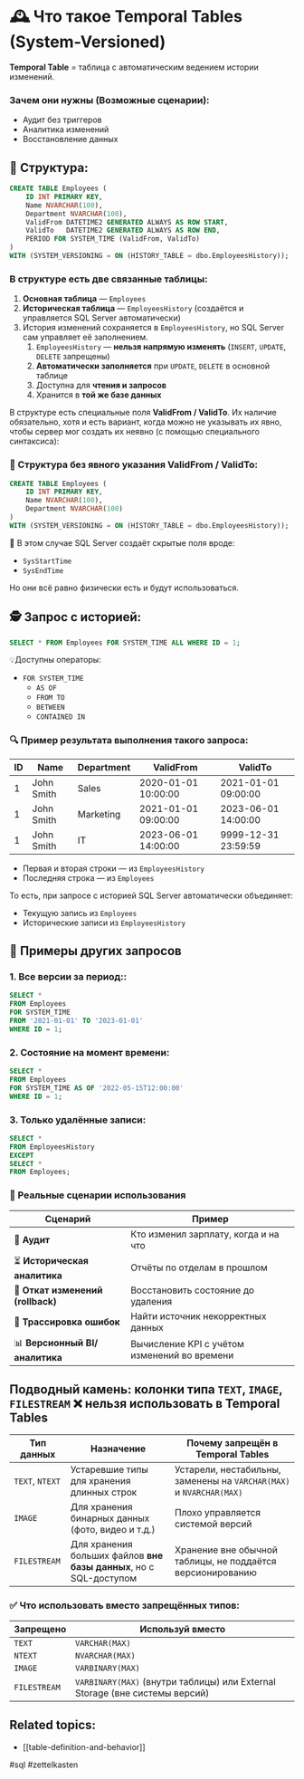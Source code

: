 # 🕰 Что такое Temporal Tables (System-Versioned) 

**Temporal Table** = таблица с автоматическим ведением истории изменений.
### Зачем они нужны (Возможные сценарии):
- Аудит без триггеров    
- Аналитика изменений
- Восстановление данных
## 📌 Структура:

```sql
CREATE TABLE Employees (
    ID INT PRIMARY KEY,
    Name NVARCHAR(100),
    Department NVARCHAR(100),
    ValidFrom DATETIME2 GENERATED ALWAYS AS ROW START,
    ValidTo   DATETIME2 GENERATED ALWAYS AS ROW END,
    PERIOD FOR SYSTEM_TIME (ValidFrom, ValidTo)
)
WITH (SYSTEM_VERSIONING = ON (HISTORY_TABLE = dbo.EmployeesHistory));
```

### В структуре есть **две связанные таблицы**:
1. **Основная таблица** — `Employees`    
2. **Историческая таблица** — `EmployeesHistory` (создаётся и управляется SQL Server автоматически)
3. История изменений сохраняется в `EmployeesHistory`, но SQL Server сам управляет её заполнением.
	1.  `EmployeesHistory` — **нельзя напрямую изменять** (`INSERT`, `UPDATE`, `DELETE` запрещены)   
	2. **Автоматически заполняется** при `UPDATE`, `DELETE` в основной таблице 
	3. Доступна для **чтения и запросов**
	4.  Хранится в **той же базе данных**

В структуре есть специальные поля **ValidFrom / ValidTo**. Их наличие обязательно, хотя и есть вариант, когда можно не указывать их явно, чтобы сервер мог создать их неявно (с помощью специального синтаксиса):
### 📌 Структура без явного указания ValidFrom / ValidTo:

```sql
CREATE TABLE Employees (
    ID INT PRIMARY KEY,
    Name NVARCHAR(100),
    Department NVARCHAR(100)
)
WITH (SYSTEM_VERSIONING = ON (HISTORY_TABLE = dbo.EmployeesHistory));
```

🧩 В этом случае SQL Server создаёт скрытые поля вроде:
- `SysStartTime`    
- `SysEndTime`    

Но они всё равно физически есть и будут использоваться.

## 🕵 Запрос с историей:
```sql
SELECT * FROM Employees FOR SYSTEM_TIME ALL WHERE ID = 1;
```

💡Доступны операторы:
- `FOR SYSTEM_TIME` 
	- `AS OF`
	- `FROM TO` 
	- `BETWEEN` 
	- `CONTAINED IN`
### 🔍 Пример результата выполнения такого запроса:

| ID  | Name       | Department | ValidFrom           | ValidTo             |
| --- | ---------- | ---------- | ------------------- | ------------------- |
| 1   | John Smith | Sales      | 2020-01-01 10:00:00 | 2021-01-01 09:00:00 |
| 1   | John Smith | Marketing  | 2021-01-01 09:00:00 | 2023-06-01 14:00:00 |
| 1   | John Smith | IT         | 2023-06-01 14:00:00 | 9999-12-31 23:59:59 |
- Первая и вторая строки — из `EmployeesHistory`    
- Последняя строка — из `Employees`

То есть, при запросе с историей SQL Server автоматически объединяет:
- Текущую запись из `Employees`    
- Исторические записи из `EmployeesHistory`

## 🔎 Примеры других запросов
###  1. Все версии за период::
```sql
SELECT * 
FROM Employees 
FOR SYSTEM_TIME 
FROM '2021-01-01' TO '2023-01-01' 
WHERE ID = 1;
```

###  2. Состояние на момент времени:
```sql
SELECT * 
FROM Employees 
FOR SYSTEM_TIME AS OF '2022-05-15T12:00:00'
WHERE ID = 1;
```

###  3. Только удалённые записи:
```sql
SELECT * 
FROM EmployeesHistory
EXCEPT
SELECT * 
FROM Employees;
```

### 🔧 Реальные сценарии использования

|Сценарий|Пример|
|---|---|
|🧾 **Аудит**|Кто изменил зарплату, когда и на что|
|⏳ **Историческая аналитика**|Отчёты по отделам в прошлом|
|🔄 **Откат изменений (rollback)**|Восстановить состояние до удаления|
|🧠 **Трассировка ошибок**|Найти источник некорректных данных|
|📊 **Версионный BI/аналитика**|Вычисление KPI с учётом изменений во времени|

##  Подводный камень: колонки типа `TEXT`, `IMAGE`, `FILESTREAM` ❌ **нельзя использовать** в Temporal Tables

| Тип данных      | Назначение                                                         | Почему запрещён в Temporal Tables                                   |
| --------------- | ------------------------------------------------------------------ | ------------------------------------------------------------------- |
| `TEXT`, `NTEXT` | Устаревшие типы для хранения длинных строк                         | Устарели, нестабильны, заменены на `VARCHAR(MAX)` и `NVARCHAR(MAX)` |
| `IMAGE`         | Для хранения бинарных данных (фото, видео и т.д.)                  | Плохо управляется системой версий                                   |
| `FILESTREAM`    | Для хранения больших файлов **вне базы данных**, но с SQL-доступом | Хранение вне обычной таблицы, не поддаётся версионированию          |
### ✅ Что использовать **вместо запрещённых типов**:

|Запрещено|Используй вместо|
|---|---|
|`TEXT`|`VARCHAR(MAX)`|
|`NTEXT`|`NVARCHAR(MAX)`|
|`IMAGE`|`VARBINARY(MAX)`|
|`FILESTREAM`|`VARBINARY(MAX)` (внутри таблицы) или External Storage (вне системы версий)|
## Related topics:
- [[table-definition-and-behavior]]


#sql #zettelkasten
